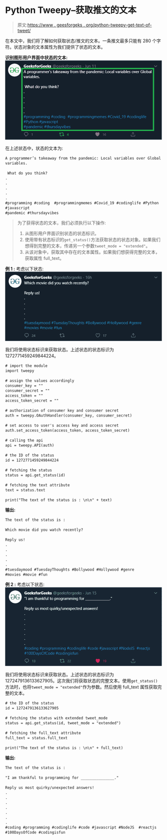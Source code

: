# Python Tweepy–获取推文的文本

> 原文:[https://www . geesforgeks . org/python-tweepy-get-text-of-tweet/](https://www.geeksforgeeks.org/python-tweepy-getting-the-text-of-a-tweet/)

在本文中，我们将了解如何获取状态/推文的文本。一条推文最多只能有 280 个字符。状态对象的文本属性为我们提供了状态的文本。

**识别图形用户界面中状态的文本:**
![](img/f7c0cf54230c9dbf667cb4e4b7d44dbe.png)

在上述状态中，状态的文本为:

```
A programmer’s takeaway from the pandemic: Local variables over Global variables.

 What do you think?
.
.
.
.
.
#programming #coding  #programmingmemes #Covid_19 #codinglife #Python #javascript 
#pandemic #thursdayvibes

```

> 为了获得状态的文本，我们必须执行以下操作:
> 
> 1.  从图形用户界面识别状态的状态标识。
> 2.  使用带有状态标识的`get_status()`方法获取状态的状态对象。如果我们想得到完整的文本，传递另一个参数`tweet_mode = "extended"`。
> 3.  从该对象中，获取其中存在的文本属性。如果我们想获得完整的文本，获取属性 full_text。

**例 1 :** 考虑以下状态:
![](img/b66484537992670523a54c9ba241fbc4.png)

我们将使用状态标识来获取状态。上述状态的状态标识为 1272771459249844224。

```
# import the module
import tweepy

# assign the values accordingly
consumer_key = ""
consumer_secret = ""
access_token = ""
access_token_secret = ""

# authorization of consumer key and consumer secret
auth = tweepy.OAuthHandler(consumer_key, consumer_secret)

# set access to user's access key and access secret 
auth.set_access_token(access_token, access_token_secret)

# calling the api 
api = tweepy.API(auth)

# the ID of the status
id = 1272771459249844224

# fetching the status
status = api.get_status(id)

# fetching the text attribute
text = status.text 

print("The text of the status is : \n\n" + text)
```

**输出:**

```
The text of the status is : 

Which movie did you watch recently?

Reply us!
.
.
.
.
.
#tuesdaymood #TuesdayThoughts #Bollywood #Hollywood #genre 
#movies #movie #fun

```

**例 2 :** 考虑以下状态:
![](img/2893ea6f1652da3e4645b0bed573f047.png)

我们将使用状态标识来获取状态。上述状态的状态标识为 1272479136133627905。这次我们将获取状态的完整文本。使用`get_status()`方法时，也将`tweet_mode = "extended"`作为参数。然后使用 full_text 属性获取完整的文本。

```
# the ID of the status
id = 1272479136133627905

# fetching the status with extended tweet_mode
status = api.get_status(id, tweet_mode = "extended")

# fetching the full_text attribute
full_text = status.full_text 

print("The text of the status is : \n\n" + full_text)
```

**输出:**

```
The text of the status is : 

"I am thankful to programming for _______________."

Reply us most quirky/unexpected answers!
.
.
.
.
.
.
.
#coding #programming #codinglife #code #javascript #NodeJS  #reactjs #100DaysOfCode #codingisfun

```